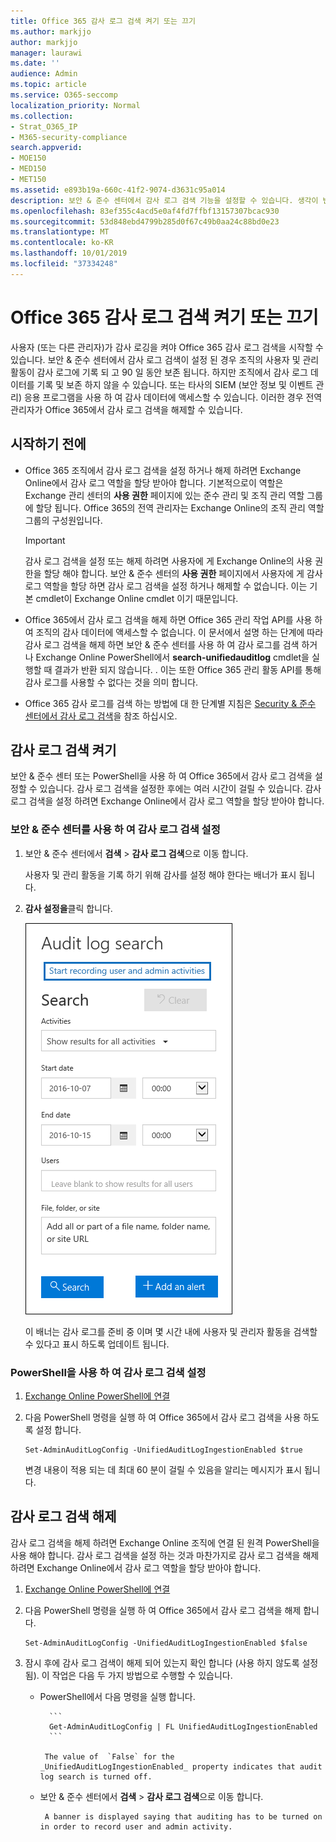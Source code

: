 ```yaml
---
title: Office 365 감사 로그 검색 켜기 또는 끄기
ms.author: markjjo
author: markjjo
manager: laurawi
ms.date: ''
audience: Admin
ms.topic: article
ms.service: O365-seccomp
localization_priority: Normal
ms.collection:
- Strat_O365_IP
- M365-security-compliance
search.appverid:
- MOE150
- MED150
- MET150
ms.assetid: e893b19a-660c-41f2-9074-d3631c95a014
description: 보안 & 준수 센터에서 감사 로그 검색 기능을 설정할 수 있습니다. 생각이 변경 되 면 언제 든 지 설정을 해제할 수 있습니다. 감사 로그 검색이 해제 되 면 관리자가 조직의 사용자 및 관리자 활동에 대 한 Office 365 감사 로그를 검색할 수 없습니다.
ms.openlocfilehash: 83ef355c4acd5e0af4fd7ffbf13157307bcac930
ms.sourcegitcommit: 53d848ebd4799b285d0f67c49b0aa24c88bd0e23
ms.translationtype: MT
ms.contentlocale: ko-KR
ms.lasthandoff: 10/01/2019
ms.locfileid: "37334248"
---
```

# <a name="turn-office-365-audit-log-search-on-or-off"></a>Office 365 감사 로그 검색 켜기 또는 끄기

사용자 (또는 다른 관리자)가 감사 로깅을 켜야 Office 365 감사 로그 검색을 시작할 수 있습니다. 보안 & 준수 센터에서 감사 로그 검색이 설정 된 경우 조직의 사용자 및 관리 활동이 감사 로그에 기록 되 고 90 일 동안 보존 됩니다. 하지만 조직에서 감사 로그 데이터를 기록 및 보존 하지 않을 수 있습니다. 또는 타사의 SIEM (보안 정보 및 이벤트 관리) 응용 프로그램을 사용 하 여 감사 데이터에 액세스할 수 있습니다. 이러한 경우 전역 관리자가 Office 365에서 감사 로그 검색을 해제할 수 있습니다.
  
## <a name="before-you-begin"></a>시작하기 전에

- Office 365 조직에서 감사 로그 검색을 설정 하거나 해제 하려면 Exchange Online에서 감사 로그 역할을 할당 받아야 합니다. 기본적으로이 역할은 Exchange 관리 센터의 **사용 권한** 페이지에 있는 준수 관리 및 조직 관리 역할 그룹에 할당 됩니다. Office 365의 전역 관리자는 Exchange Online의 조직 관리 역할 그룹의 구성원입니다. 
    
    > [!IMPORTANT]
    > 감사 로그 검색을 설정 또는 해제 하려면 사용자에 게 Exchange Online의 사용 권한을 할당 해야 합니다. 보안 & 준수 센터의 **사용 권한** 페이지에서 사용자에 게 감사 로그 역할을 할당 하면 감사 로그 검색을 설정 하거나 해제할 수 없습니다. 이는 기본 cmdlet이 Exchange Online cmdlet 이기 때문입니다. 
  
- Office 365에서 감사 로그 검색을 해제 하면 Office 365 관리 작업 API를 사용 하 여 조직의 감사 데이터에 액세스할 수 없습니다. 이 문서에서 설명 하는 단계에 따라 감사 로그 검색을 해제 하면 보안 & 준수 센터를 사용 하 여 감사 로그를 검색 하거나 Exchange Online PowerShell에서 **search-unifiedauditlog** cmdlet을 실행할 때 결과가 반환 되지 않습니다. . 이는 또한 Office 365 관리 활동 API를 통해 감사 로그를 사용할 수 없다는 것을 의미 합니다.  
    
- Office 365 감사 로그를 검색 하는 방법에 대 한 단계별 지침은 [Security & 준수 센터에서 감사 로그 검색](search-the-audit-log-in-security-and-compliance.md)을 참조 하십시오.
    
## <a name="turn-on-audit-log-search"></a>감사 로그 검색 켜기

보안 & 준수 센터 또는 PowerShell을 사용 하 여 Office 365에서 감사 로그 검색을 설정할 수 있습니다. 감사 로그 검색을 설정한 후에는 여러 시간이 걸릴 수 있습니다. 감사 로그 검색을 설정 하려면 Exchange Online에서 감사 로그 역할을 할당 받아야 합니다.
  
### <a name="use-the-security--compliance-center-to-turn-on-audit-log-search"></a>보안 & 준수 센터를 사용 하 여 감사 로그 검색 설정

1. 보안 & 준수 센터에서 **검색** \> **감사 로그 검색**으로 이동 합니다.
    
   사용자 및 관리 활동을 기록 하기 위해 감사를 설정 해야 한다는 배너가 표시 됩니다.

2. **감사 설정을**클릭 합니다.
    
    ![감사 사용을 클릭 합니다.](media/39a9d35f-88d0-4bbe-a962-0be2f838e2bf.png)
  
    이 배너는 감사 로그를 준비 중 이며 몇 시간 내에 사용자 및 관리자 활동을 검색할 수 있다고 표시 하도록 업데이트 됩니다.
    
### <a name="use-powershell-to-turn-on-audit-log-search"></a>PowerShell을 사용 하 여 감사 로그 검색 설정

1. [Exchange Online PowerShell에 연결](https://go.microsoft.com/fwlink/p/?LinkID=396554)
    
2. 다음 PowerShell 명령을 실행 하 여 Office 365에서 감사 로그 검색을 사용 하도록 설정 합니다.
    
    ```
    Set-AdminAuditLogConfig -UnifiedAuditLogIngestionEnabled $true
    ```

    변경 내용이 적용 되는 데 최대 60 분이 걸릴 수 있음을 알리는 메시지가 표시 됩니다.
  
## <a name="turn-off-audit-log-search"></a>감사 로그 검색 해제

감사 로그 검색을 해제 하려면 Exchange Online 조직에 연결 된 원격 PowerShell을 사용 해야 합니다. 감사 로그 검색을 설정 하는 것과 마찬가지로 감사 로그 검색을 해제 하려면 Exchange Online에서 감사 로그 역할을 할당 받아야 합니다.
  
1. [Exchange Online PowerShell에 연결](https://go.microsoft.com/fwlink/p/?LinkID=396554)
    
2. 다음 PowerShell 명령을 실행 하 여 Office 365에서 감사 로그 검색을 해제 합니다.
    
    ```
    Set-AdminAuditLogConfig -UnifiedAuditLogIngestionEnabled $false
    ```

3. 잠시 후에 감사 로그 검색이 해제 되어 있는지 확인 합니다 (사용 하지 않도록 설정 됨). 이 작업은 다음 두 가지 방법으로 수행할 수 있습니다.
    
    - PowerShell에서 다음 명령을 실행 합니다.

            ```
            Get-AdminAuditLogConfig | FL UnifiedAuditLogIngestionEnabled
            ```

           The value of  `False` for the  _UnifiedAuditLogIngestionEnabled_ property indicates that audit log search is turned off. 
    
    - 보안 & 준수 센터에서 **검색** \> **감사 로그 검색**으로 이동 합니다.
    
           A banner is displayed saying that auditing has to be turned on in order to record user and admin activity.
